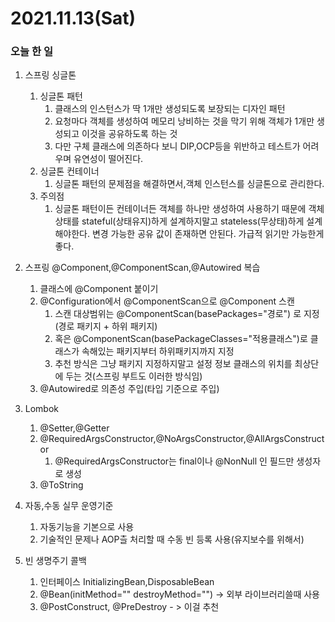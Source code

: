 # 2021.11.13(Sat)
### 오늘 한 일 
1. 스프링 싱글톤
   1. 싱글톤 패턴
      1. 클래스의 인스턴스가 딱 1개만 생성되도록 보장되는 디자인 패턴
      2. 요청마다 객체를 생성하여 메모리 낭비하는 것을 막기 위해 객체가 1개만 생성되고 이것을 공유하도록 하는 것
      3. 다만 구체 클래스에 의존하다 보니 DIP,OCP등을 위반하고 테스트가 어려우며 유연성이 떨어진다.
   2. 싱글톤 컨테이너
      1. 싱글톤 패턴의 문제점을 해결하면서,객체 인스턴스를 싱글톤으로 관리한다.
   3. 주의점
      1. 싱글톤 패턴이든 컨테이너든 객체를 하나만 생성하여 사용하기 때문에 객체 상태를 stateful(상태유지)하게 설계하지말고 stateless(무상태)하게
      설계 해야한다. 변경 가능한 공유 값이 존재하면 안된다. 가급적 읽기만 가능한게 좋다.


2. 스프링 @Component,@ComponentScan,@Autowired 복습
   1. 클래스에 @Component 붙이기
   2. @Configuration에서 @ComponentScan으로 @Component 스캔
      1. 스캔 대상범위는 @ComponentScan(basePackages="경로") 로 지정(경로 패키지 + 하위 패키지)
      2. 혹은 @ComponentScan(basePackageClasses="적용클래스")로 클래스가 속해있는 패키지부터 하위패키지까지 지정
      3. 추천 방식은 그냥 패키지 지정하지말고 설정 정보 클래스의 위치를 최상단에 두는 것(스프링 부트도 이러한 방식임)
   3. @Autowired로 의존성 주입(타입 기준으로 주입)
   
3. Lombok
   1. @Setter,@Getter
   2. @RequiredArgsConstructor,@NoArgsConstructor,@AllArgsConstructor
      1. @RequiredArgsConstructor는 final이나 @NonNull 인 필드만 생성자로 생성
   3. @ToString

4. 자동,수동 실무 운영기준
   1. 자동기능을 기본으로 사용
   2. 기술적인 문제나 AOP츨 처리할 때 수동 빈 등록 사용(유지보수를 위해서)

5. 빈 생명주기 콜백
   1. 인터페이스 InitializingBean,DisposableBean
   2. @Bean(initMethod="" destroyMethod="")  -> 외부 라이브러리쓸때 사용
   3. @PostConstruct, @PreDestroy  - > 이걸 추천
